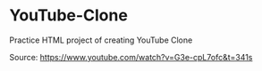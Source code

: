 # YouTube-Clone
Practice HTML project of creating YouTube Clone

Source: https://www.youtube.com/watch?v=G3e-cpL7ofc&t=341s
